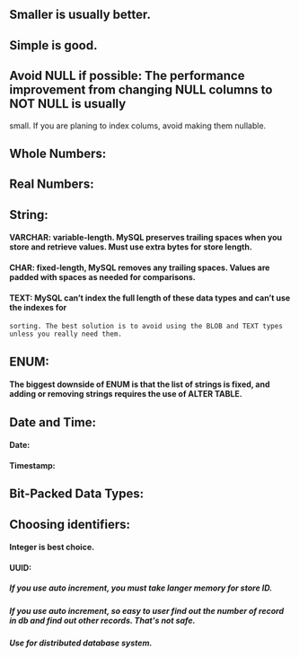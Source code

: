 ## Smaller is usually better.
## Simple is good.
## Avoid NULL if possible: The performance improvement from changing NULL columns to NOT NULL is usually
small. If you are planing to index colums, avoid making them nullable.

## Whole Numbers:
## Real Numbers:
## String:
#### VARCHAR: variable-length. MySQL preserves trailing spaces when you store and retrieve values. Must use extra bytes for store length.
#### CHAR: fixed-length, MySQL removes any trailing spaces. Values are padded with spaces as needed for comparisons.
#### TEXT: MySQL can’t index the full length of these data types and can’t use the indexes for
    sorting. The best solution is to avoid using the BLOB and TEXT types unless you really need them.
## ENUM:
#### The biggest downside of ENUM is that the list of strings is fixed, and adding or removing strings requires the use of ALTER TABLE.
## Date and Time:
#### Date: 
#### Timestamp: 
## Bit-Packed Data Types:
## Choosing identifiers:
#### Integer is best choice.
#### UUID:
##### If you use auto increment, you must take langer memory for store ID.
##### If you use auto increment, so easy to user find out the number of record in db and find out other records. That's not safe.
##### Use for distributed database system.
